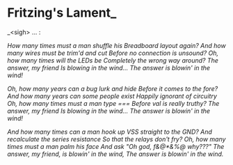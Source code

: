 # Fritzing's Lament_

_\<sigh\> ... : 

_How many times must a man shuffle his
Breadboard layout again?
And how many wires must be trim'd and cut
Before no connection is unsound?
Oh, how many times will the LEDs be
Completely the wrong way around?
The answer, my friend
Is blowing in the wind...
The answer is blowin' in the wind!_

_Oh, how many years can a bug lurk and hide
Before it comes to the fore?
And how many years can some people exist
Happily ignorant of circuitry 
Oh, how many times must a man type ===
Before val is really truthy?
The answer, my friend
Is blowing in the wind...
The answer is blowin' in the wind!_

_And how many times can a man hook up
VSS straight to the GND?
And recalculate the series resistance
So that the relays don't fry?
Oh, how many times must a man palm his face
And ask "Oh god, f&@*&%@ why???"
The answer, my friend, is blowin' in the wind,
The answer is blowin' in the wind._

